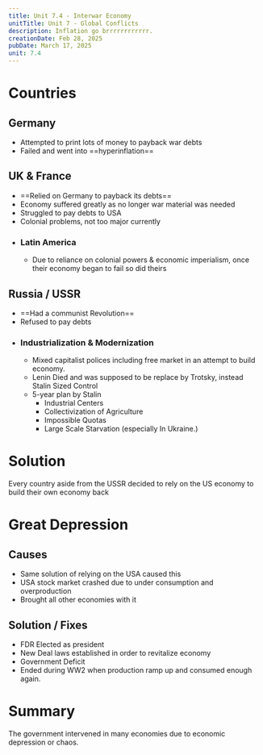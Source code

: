 ```yaml
---
title: Unit 7.4 - Interwar Economy
unitTitle: Unit 7 - Global Conflicts
description: Inflation go brrrrrrrrrrrr.
creationDate: Feb 28, 2025
pubDate: March 17, 2025
unit: 7.4
---
```

# Countries

## Germany
- Attempted to print lots of money to payback war debts
- Failed and went into ==hyperinflation==
## UK & France
- ==Relied on Germany to payback its debts==
- Economy suffered greatly as no longer war material was needed
- Struggled to pay debts to USA
- Colonial problems, not too major currently
- ### Latin America
	- Due to reliance on colonial powers & economic imperialism, once their economy began to fail so did theirs
## Russia / USSR
- ==Had a communist Revolution==
- Refused to pay debts
- ### Industrialization & Modernization
	- Mixed capitalist polices including free market in an attempt to build economy.
	- Lenin Died and was supposed to be replace by Trotsky, instead Stalin Sized Control
	- 5-year plan by Stalin
		- Industrial Centers
		- Collectivization of Agriculture
		- Impossible Quotas
		- Large Scale Starvation (especially In Ukraine.)
# Solution
Every country aside from the USSR decided to rely on the US economy to build their own economy back

# Great Depression

## Causes
- Same solution of relying on the USA caused this
- USA stock market crashed due to under consumption and overproduction
- Brought all other economies with it
## Solution / Fixes
- FDR Elected as president
- New Deal laws established in order to revitalize economy
- Government Deficit
- Ended during WW2 when production ramp up and consumed enough again.


# Summary
The government intervened in many economies due to economic depression or chaos.